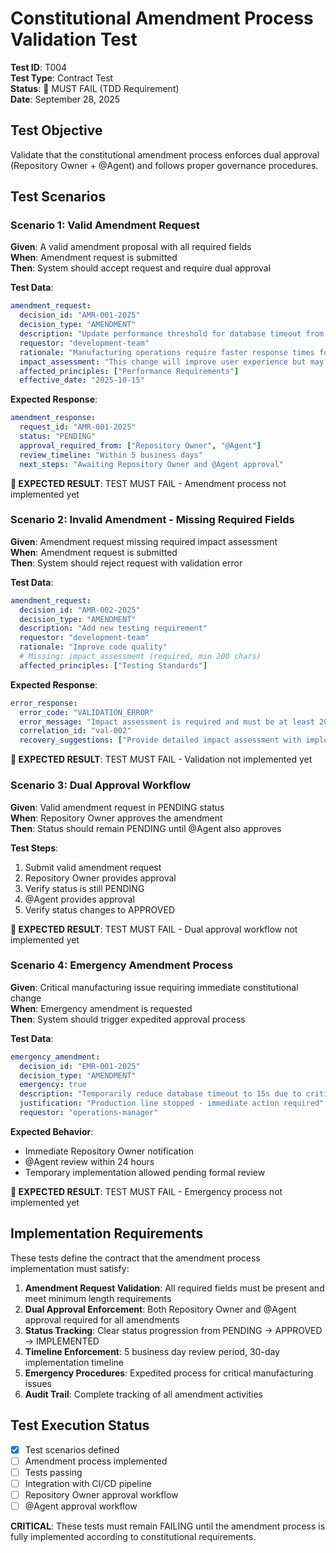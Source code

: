 # Constitutional Amendment Process Validation Test

**Test ID**: T004  
**Test Type**: Contract Test  
**Status**: 🔴 MUST FAIL (TDD Requirement)  
**Date**: September 28, 2025

## Test Objective

Validate that the constitutional amendment process enforces dual approval (Repository Owner + @Agent) and follows proper governance procedures.

## Test Scenarios

### Scenario 1: Valid Amendment Request

**Given**: A valid amendment proposal with all required fields  
**When**: Amendment request is submitted  
**Then**: System should accept request and require dual approval  

**Test Data**:

```yaml
amendment_request:
  decision_id: "AMR-001-2025"
  decision_type: "AMENDMENT"
  description: "Update performance threshold for database timeout from 30s to 25s"
  requestor: "development-team"
  rationale: "Manufacturing operations require faster response times for real-time inventory updates"
  impact_assessment: "This change will improve user experience but may require database optimization. Estimated implementation time: 5 days. Risk level: Medium - requires performance testing validation."
  affected_principles: ["Performance Requirements"]
  effective_date: "2025-10-15"
```

**Expected Response**:

```yaml
amendment_response:
  request_id: "AMR-001-2025"
  status: "PENDING"
  approval_required_from: ["Repository Owner", "@Agent"]
  review_timeline: "Within 5 business days"
  next_steps: "Awaiting Repository Owner and @Agent approval"
```

**🔴 EXPECTED RESULT**: TEST MUST FAIL - Amendment process not implemented yet

### Scenario 2: Invalid Amendment - Missing Required Fields

**Given**: Amendment request missing required impact assessment  
**When**: Amendment request is submitted  
**Then**: System should reject request with validation error  

**Test Data**:

```yaml
amendment_request:
  decision_id: "AMR-002-2025"
  decision_type: "AMENDMENT"
  description: "Add new testing requirement"
  requestor: "development-team"
  rationale: "Improve code quality"
  # Missing: impact_assessment (required, min 200 chars)
  affected_principles: ["Testing Standards"]
```

**Expected Response**:

```yaml
error_response:
  error_code: "VALIDATION_ERROR"
  error_message: "Impact assessment is required and must be at least 200 characters"
  correlation_id: "val-002"
  recovery_suggestions: ["Provide detailed impact assessment with implementation timeline and risk analysis"]
```

**🔴 EXPECTED RESULT**: TEST MUST FAIL - Validation not implemented yet

### Scenario 3: Dual Approval Workflow

**Given**: Valid amendment request in PENDING status  
**When**: Repository Owner approves the amendment  
**Then**: Status should remain PENDING until @Agent also approves  

**Test Steps**:

1. Submit valid amendment request
2. Repository Owner provides approval
3. Verify status is still PENDING
4. @Agent provides approval  
5. Verify status changes to APPROVED

**🔴 EXPECTED RESULT**: TEST MUST FAIL - Dual approval workflow not implemented yet

### Scenario 4: Emergency Amendment Process

**Given**: Critical manufacturing issue requiring immediate constitutional change  
**When**: Emergency amendment is requested  
**Then**: System should trigger expedited approval process  

**Test Data**:

```yaml
emergency_amendment:
  decision_id: "EMR-001-2025"
  decision_type: "AMENDMENT"
  emergency: true
  description: "Temporarily reduce database timeout to 15s due to critical manufacturing downtime"
  justification: "Production line stopped - immediate action required"
  requestor: "operations-manager"
```

**Expected Behavior**:

- Immediate Repository Owner notification
- @Agent review within 24 hours
- Temporary implementation allowed pending formal review

**🔴 EXPECTED RESULT**: TEST MUST FAIL - Emergency process not implemented yet

## Implementation Requirements

These tests define the contract that the amendment process implementation must satisfy:

1. **Amendment Request Validation**: All required fields must be present and meet minimum length requirements
2. **Dual Approval Enforcement**: Both Repository Owner and @Agent approval required for all amendments
3. **Status Tracking**: Clear status progression from PENDING → APPROVED → IMPLEMENTED
4. **Timeline Enforcement**: 5 business day review period, 30-day implementation timeline
5. **Emergency Procedures**: Expedited process for critical manufacturing issues
6. **Audit Trail**: Complete tracking of all amendment activities

## Test Execution Status

- [x] Test scenarios defined
- [ ] Amendment process implemented
- [ ] Tests passing
- [ ] Integration with CI/CD pipeline
- [ ] Repository Owner approval workflow
- [ ] @Agent approval workflow

**CRITICAL**: These tests must remain FAILING until the amendment process is fully implemented according to constitutional requirements.
